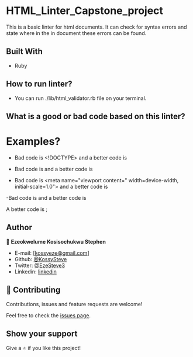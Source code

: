 # HTML_Linter_Capstone_project
This is a basic linter for html documents. It can check for syntax errors and state where in the in document these errors can be found.

## Built With

- Ruby

## How to run linter?
- You can run ./lib/html_validator.rb file on your terminal.

## What is a good or bad code based on this linter?
# Examples?
- Bad code is <!DOCTYPE> and a better code is <!DOCTYPE html>

- Bad code is <html></html> and a better code is <html lang="en"></html>
  
- Bad code is 	<meta name="viewport content=" width=device-width, initial-scale=1.0"> and a better code is <meta name="viewport" content=" width=device-width, initial-scale=1.0">

-Bad code is <html></html> and a better code is <html lang="en"></html>
<head>
  <meta name="viewport" content=" width=device-width, initial-scale=1.0">
	<meta http-equiv="X-UA-Compatible" content="IE=edge">
	<link rel="stylesheet" type="text/css" href="stylesheet.css">
</head>
<title>Hello World!</title>
A better code is ;
<head>
    <title>Hello World!</title>
  <meta name="viewport" content=" width=device-width, initial-scale=1.0">
	<meta http-equiv="X-UA-Compatible" content="IE=edge">
	<link rel="stylesheet" type="text/css" href="stylesheet.css">
</head>

## Author

👤 **Ezeokwelume Kosisochukwu Stephen**

- E-mail: [kossyeze@gmail.com]
- Github: [@KossySteve](https://github.com/KossySteve)
- Twitter: [@EzeSteve3](https://twitter.com/EzeSteve3/)
- Linkedin: [linkedin](https://www.linkedin.com/in/steve-ez-b090ba198/)


## 🤝 Contributing

Contributions, issues and feature requests are welcome!

Feel free to check the [issues page](issues/).

## Show your support

Give a ⭐️ if you like this project!
